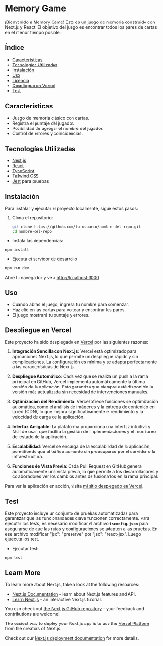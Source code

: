 # Memory Game

¡Bienvenido a Memory Game! Este es un juego de memoria construido con Next.js y React. El objetivo del juego es encontrar todos los pares de cartas en el menor tiempo posible.

## Índice

- [Características](#características)
- [Tecnologías Utilizadas](#tecnologías-utilizadas)
- [Instalación](#instalación)
- [Uso](#uso)
- [Licencia](#licencia)
- [Despliegue en Vercel](#despliegue-en-vercel)
- [Test](#test)

## Características

- Juego de memoria clásico con cartas.
- Registra el puntaje del jugador.
- Posibilidad de agregar el nombre del jugador.
- Control de errores y coincidencias.

## Tecnologías Utilizadas

- [Next.js](https://nextjs.org/)
- [React](https://reactjs.org/)
- [TypeScript](https://www.typescriptlang.org/)
- [Tailwind CSS](https://tailwindcss.com/)
- [Jest](https://jestjs.io/) para pruebas

## Instalación

Para instalar y ejecutar el proyecto localmente, sigue estos pasos:

1. Clona el repositorio:

   ```bash
   git clone https://github.com/tu-usuario/nombre-del-repo.git
   cd nombre-del-repo


- Instala las dependencias:

```bash
npm install
```

- Ejecuta el servidor de desarrollo
```bash
npm run dev
```

Abre tu navegador y ve a [http://localhost:3000](http://localhost:3000)

## Uso

- Cuando abras el juego, ingresa tu nombre para comenzar.
- Haz clic en las cartas para voltear y encontrar los pares.
- El juego mostrará tu puntaje y errores.

## Despliegue en Vercel

Este proyecto ha sido desplegado en [Vercel](https://vercel.com/) por las siguientes razones:

1. **Integración Sencilla con Next.js**: Vercel está optimizado para aplicaciones Next.js, lo que permite un despliegue rápido y sin complicaciones. La configuración es mínima y se adapta perfectamente a las características de Next.js.

2. **Despliegue Automático**: Cada vez que se realiza un push a la rama principal en GitHub, Vercel implementa automáticamente la última versión de la aplicación. Esto garantiza que siempre esté disponible la versión más actualizada sin necesidad de intervenciones manuales.

3. **Optimización del Rendimiento**: Vercel ofrece funciones de optimización automática, como el análisis de imágenes y la entrega de contenido en la red (CDN), lo que mejora significativamente el rendimiento y la velocidad de carga de la aplicación.

4. **Interfaz Amigable**: La plataforma proporciona una interfaz intuitiva y fácil de usar, que facilita la gestión de implementaciones y el monitoreo del estado de la aplicación.

5. **Escalabilidad**: Vercel se encarga de la escalabilidad de la aplicación, permitiendo que el tráfico aumente sin preocuparse por el servidor o la infraestructura.

6. **Funciones de Vista Previa**: Cada Pull Request en GitHub genera automáticamente una vista previa, lo que permite a los desarrolladores y colaboradores ver los cambios antes de fusionarlos en la rama principal.

Para ver la aplicación en acción, visita [mi sitio desplegado en Vercel](https://memory-one-coral.vercel.app/).

## Test

Este proyecto incluye un conjunto de pruebas automatizadas para garantizar que las funcionalidades clave funcionen correctamente. Para ejecutar los tests, es necesario modificar el archivo **`tsconfig.json`** para asegurarse de que las rutas y configuraciones se adapten a las pruebas. En ese archivo modificar "jsx": "preserve" por "jsx": "react-jsx". Luego ejuecuta los test.


- Ejecutar test:

```bash
npm test
```

## Learn More

To learn more about Next.js, take a look at the following resources:

- [Next.js Documentation](https://nextjs.org/docs) - learn about Next.js features and API.
- [Learn Next.js](https://nextjs.org/learn) - an interactive Next.js tutorial.

You can check out [the Next.js GitHub repository](https://github.com/vercel/next.js) - your feedback and contributions are welcome!

The easiest way to deploy your Next.js app is to use the [Vercel Platform](https://vercel.com/new?utm_medium=default-template&filter=next.js&utm_source=create-next-app&utm_campaign=create-next-app-readme) from the creators of Next.js.

Check out our [Next.js deployment documentation](https://nextjs.org/docs/app/building-your-application/deploying) for more details.
